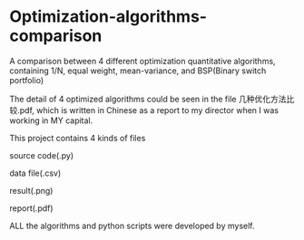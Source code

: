 # Optimization-algorithms-comparison
A comparison between 4 different optimization quantitative algorithms, containing 1/N, equal weight, mean-variance, and BSP(Binary switch portfolio)

The detail of 4 optimized algorithms could be seen in the file 几种优化方法比较.pdf, which is written in Chinese as a report to my director when I was working in MY capital.

This project contains 4 kinds of files 

source code(.py)

data file(.csv)

result(.png)

report(.pdf)

ALL the algorithms and python scripts were developed by myself.
